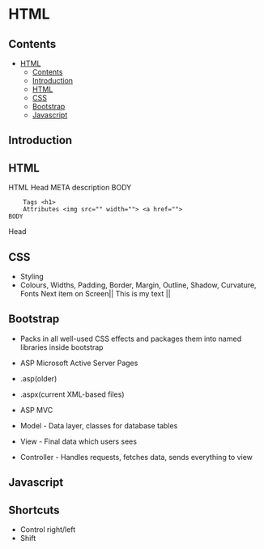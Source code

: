 # HTML

## Contents
- [HTML](#html)
  - [Contents](#contents)
  - [Introduction](#introduction)
  - [HTML](#html-1)
  - [CSS](#css)
  - [Bootstrap](#bootstrap)
  - [Javascript](#javascript)

## Introduction

## HTML 

HTML
Head
    META description
    BODY
        <script>//Javascript goes here or at foot of page, just above closing body</script>
        <style>/*CSS goes here*/</style>

        Tags <h1>
        Attributes <img src="" width=""> <a href="">
    BODY
Head
## CSS
- Styling
- Colours, Widths, Padding, Border, Margin, Outline, Shadow, Curvature, Fonts
       Next item on Screen<margin>|<border>|<padding> This is my text <margin>|<border>|<padding>

## Bootstrap
- Packs in all well-used CSS effects and packages them into named libraries inside bootstrap

- ASP Microsoft Active Server Pages
- .asp(older)
- .aspx(current XML-based files)

- ASP MVC
- Model - Data layer, classes for database tables
- View - Final data which users sees
- Controller - Handles requests, fetches data, sends everything to view
  
## Javascript

## Shortcuts
- Control right/left 
- Shift